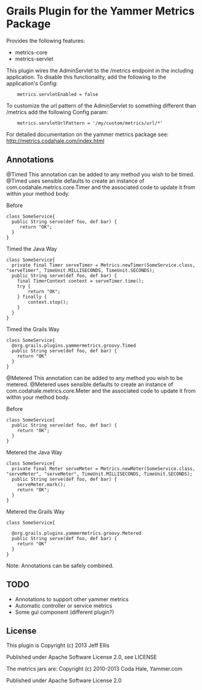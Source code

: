 Grails Plugin for the Yammer Metrics Package
=======

Provides the following features:
   * metrics-core
   * metrics-servlet

This plugin wires the AdminServlet to the /metrics endpoint in the including application. To disable this functionality,
add the following to the application's Config:
```
    metrics.servletEnabled = false
```
To customize the url pattern of the AdminServlet to something different than /metrics add the following Config param:
```
    metrics.servletUrlPattern = '/my/custom/metrics/url/*'
```

For detailed documentation on the yammer metrics package see: http://metrics.codahale.com/index.html

Annotations
-------
@Timed
This annotation can be added to any method you wish to be timed.  @Timed uses sensible defaults to create an instance of
com.codahale.metrics.core.Timer and the associated code to update it from within your method body.

Before
```
class SomeService{
  public String serve(def foo, def bar) {
     return "OK";
  }
}
```

Timed the Java Way
```
class SomeService{
  private final Timer serveTimer = Metrics.newTimer(SomeService.class, "serveTimer", TimeUnit.MILLISECONDS, TimeUnit.SECONDS);
  public String serve(def foo, def bar) {
    final TimerContext context = serveTimer.time();
    try {
        return "OK";
    } finally {
        context.stop();
    }
  }
}
```

Timed the Grails Way
```
class SomeService{
  @org.grails.plugins.yammermetrics.groovy.Timed
  public String serve(def foo, def bar) {
    return "OK"
  }
}
```

@Metered
This annotation can be added to any method you wish to be metered.  @Metered uses sensible defaults to create an instance of
com.codahale.metrics.core.Meter and the associated code to update it from within your method body.


Before
```
class SomeService{
  public String serve(def foo, def bar) {
    return "OK";
  }
}
```

Metered the Java Way
```
class SomeService{
  private final Meter serveMeter = Metrics.newMeter(SomeService.class, "serveMeter", "serveMeter", TimeUnit.MILLISECONDS, TimeUnit.SECONDS);
  public String serve(def foo, def bar) {
    serveMeter.mark();
    return "OK";
  }
}
```

Metered the Grails Way
```
class SomeService{

  @org.grails.plugins.yammermetrics.groovy.Metered
  public String serve(def foo, def bar) {
    return "OK"
  }
}
```

Note: Annotations can be safely combined.

TODO
-------
 * Annotations to support other yammer metrics
 * Automatic controller or service metrics
 * Some gui component (different plugin?)


License
-------

This plugin is
 Copyright (c) 2013 Jeff Ellis

 Published under Apache Software License 2.0, see LICENSE

The metrics jars are:
 Copyright (c) 2010-2013 Coda Hale, Yammer.com

 Published under Apache Software License 2.0
